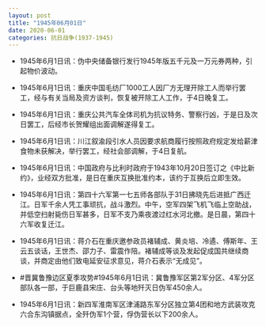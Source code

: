 ```yaml
---
layout: post
title: "1945年06月01日"
date: 2020-06-01
categories: 抗日战争(1937-1945)
---
```


<meta name="referrer" content="no-referrer" />

- 1945年6月1日讯：伪中央储备银行发行1945年版五千元及一万元券两种，引起物价波动。 

- 1945年6月1日讯：重庆中国毛纺厂1000工人因厂方无理开除工人而举行罢工，经与有关当局及资方谈判，恢复被开除工人工作，于4日晚复工。 

- 1945年6月1日讯：重庆公共汽车全体司机为抗议特务、警察行凶，于是日及次日罢工，后经市长贺耀组出面调解遂得复工。 

- 1945年6月1日讯：川江叙渝段引水人员因要求航商履行按照政府规定发给薪津食物未获解决，举行罢工，经社会部调解，于4日复航。 

- 1945年6月1日讯：中国政府与比利时政府于1943年10月20日签订之《中比新约》，业经双方批准，是日在重庆互换批准约本，该约于互换后立即生效。 

- 1945年6月1日讯：第四十六军第一七五师各部队于31日拂晓先后进抵广西迁江。日军千余人凭工事顽抗，战斗激烈。中午，空军四架飞机飞临上空助战，并低空扫射毙伤日军甚多，日军不支乃乘夜渡过红水河北撤。是日晨，第四十六军收复迁江。 

- 1945年6月1日讯：蒋介石在重庆邀参政员褚辅成、黄炎培、冷遹、傅斯年、王云五谈话，王世杰、邵力子、雷震作陪。褚辅成等谈及发起促成国共继续商谈，并商定由他们致电延安征求意见，蒋介石表示“无成见”。 

- #晋冀鲁豫边区夏季攻势#1945年6月1日讯：冀鲁豫军区第2军分区、4军分区部队各一部，于巨鹿县宋庄、台头等地歼灭日伪军450余人。 

- 1945年6月1日讯：新四军淮南军区津浦路东军分区独立第4团和地方武装攻克六合东沟镇据点，全歼伪军1个营，俘伪营长以下200余人。 

